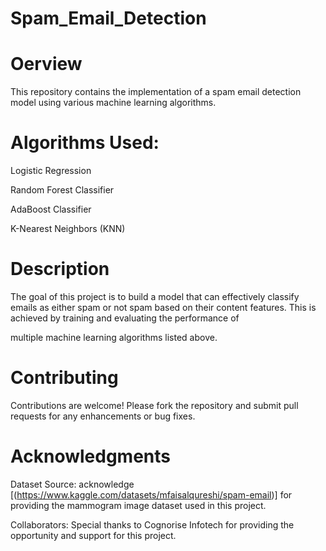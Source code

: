 # Spam_Email_Detection


# Oerview

This repository contains the implementation of a spam email detection model using various machine learning algorithms.

# Algorithms Used:

Logistic Regression

Random Forest Classifier

AdaBoost Classifier

K-Nearest Neighbors (KNN)

# Description

The goal of this project is to build a model that can effectively classify emails as either spam or not spam based on their content features. This is achieved by training and evaluating the performance of 

multiple machine learning algorithms listed above.

# Contributing
Contributions are welcome! Please fork the repository and submit pull requests for any enhancements or bug fixes.

# Acknowledgments

Dataset Source: acknowledge [(https://www.kaggle.com/datasets/mfaisalqureshi/spam-email)] for providing the mammogram image dataset used in this project.

Collaborators: Special thanks to Cognorise Infotech for providing the opportunity and support for this project.

